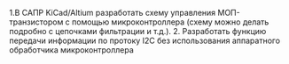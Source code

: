 1.В САПР KiCad/Altium разработать схему управления МОП-транзистором с помощью микроконтроллера (схему можно делать подробно с цепочками фильтрации и т.д.).
2. Разработать функцию передачи информации по протоку I2C без использования аппаратного обработчика микроконтроллера